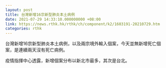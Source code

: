 ```yaml
---
layout: post
title: 台灣新增16宗新型肺炎本土病例
date: 2021-07-29 14:33:10.000000000 +08:00
link: https://news.rthk.hk/rthk/ch/component/k2/1603191-20210729.htm
categories: rthk
---
```


台灣新增16宗新型肺炎本土病例，以及兩宗境外輸入個案，今天並無新增死亡個案，是連續兩天沒有死亡病例。

疫情指揮中心透露，新增個案分布以新北市最多，其次是台北。
